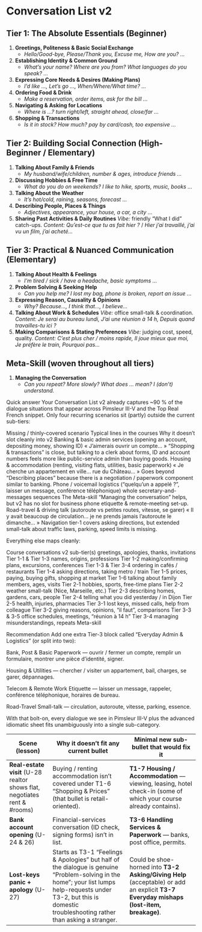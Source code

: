 # Conversation List v2

## **Tier 1: The Absolute Essentials (Beginner)**

1. **Greetings, Politeness & Basic Social Exchange**
   * *Hello/Good-bye, Please/Thank you, Excuse me, How are you? …*
2. **Establishing Identity & Common Ground**
   * *What’s your name? Where are you from? What languages do you speak? …*
3. **Expressing Core Needs & Desires (Making Plans)**
   * *I’d like …, Let’s go …, When/Where/What time? …*
4. **Ordering Food & Drink**
   * *Make a reservation, order items, ask for the bill …*
5. **Navigating & Asking for Locations**
   * *Where is …? turn right/left, straight ahead, close/far …*
6. **Shopping & Transactions**
   * *Is it in stock? How much? pay by card/cash, too expensive …*

## **Tier 2: Building Social Connection (High-Beginner / Elementary)**

1. **Talking About Family & Friends**
   * *My husband/wife/children, number & ages, introduce friends …*
2. **Discussing Hobbies & Free Time**
   * *What do you do on weekends? I like to hike, sports, music, books …*
3. **Talking About the Weather**
   * *It’s hot/cold, raining, seasons, forecast …*
4. **Describing People, Places & Things**
   * *Adjectives, appearance, your house, a car, a city …*
5. **Sharing Past Activities & Daily Routines**
   *Vibe:* friendly “What I did” catch-ups.
   *Content:* *Qu’est-ce que tu as fait hier ?* / *Hier j’ai travaillé, j’ai vu un film, j’ai acheté…*

## **Tier 3: Practical & Nuanced Communication (Elementary)**

1. **Talking About Health & Feelings**
   * *I’m tired / sick / have a headache, basic symptoms …*
2. **Problem Solving & Seeking Help**
   * *Can you help me? I lost my bag, phone is broken, report an issue …*
3. **Expressing Reason, Causality & Opinions**
   * *Why? Because…, I think that…, I believe…*
4. **Talking About Work & Schedules**
   *Vibe:* office small-talk & coordination.
   *Content:* *Je serai au bureau lundi, J’ai une réunion à 14 h, Depuis quand travailles-tu ici ?*
5. **Making Comparisons & Stating Preferences**
   *Vibe:* judging cost, speed, quality.
   *Content:* *C’est plus cher / moins rapide, Il joue mieux que moi, Je préfère le train, Pourquoi pas…*

## **Meta-Skill (woven throughout all tiers)**

1. **Managing the Conversation**
   * *Can you repeat? More slowly? What does … mean? I (don’t) understand.*

Quick answer
Your Conversation List v2 already captures ~90 % of the dialogue situations that appear across Pimsleur III-V and the Top Real French snippet.
Only four recurring scenarios sit (partly) outside the current sub-tiers:

Missing / thinly-covered scenario Typical lines in the courses Why it doesn’t slot cleanly into v2
Banking & basic admin services
(opening an account, depositing money, showing ID) « J’aimerais ouvrir un compte… »
“Shopping & transactions” is close, but talking to a clerk about forms, ID and account numbers feels more like public-service admin than buying goods.
Housing & accommodation
(renting, visiting flats, utilities, basic paperwork) « Je cherche un appartement en ville… rue du Château… » Goes beyond “Describing places” because there is a negotiation / paperwork component similar to banking.
Phone / voicemail logistics
(“quelqu’un a appelé ?”, laisser un message, conférence téléphonique) whole secretary-and-messages sequences
The Meta-skill “Managing the conversation” helps, but v2 has no slot for business phone etiquette & remote-meeting set-up.
Road-travel & driving talk
(autoroute vs petites routes, vitesse, se garer) « Il y avait beaucoup de circulation… je ne prends jamais l’autoroute le dimanche… »
Navigation tier-1 covers asking directions, but extended small-talk about traffic laws, parking, speed limits is missing.

Everything else maps cleanly:

Course conversations v2 sub-tier(s)
greetings, apologies, thanks, invitations Tier 1-1 & Tier 1-3
names, origins, professions Tier 1-2
making/confirming plans, excursions, conferences Tier 1-3 & Tier 3-4
ordering in cafés / restaurants Tier 1-4
asking directions, taking metro / train Tier 1-5
prices, paying, buying gifts, shopping at market Tier 1-6
talking about family members, ages, visits Tier 2-1
hobbies, sports, free-time plans Tier 2-2
weather small-talk (Nice, Marseille, etc.) Tier 2-3
describing homes, gardens, cars, people Tier 2-4
telling what you did yesterday / in Dijon Tier 2-5
health, injuries, pharmacies Tier 3-1
lost keys, missed calls, help from colleague Tier 3-2
giving reasons, opinions, “il faut”, comparisons Tier 3-3 & 3-5
office schedules, meetings, “réunion à 14 h” Tier 3-4
managing misunderstandings, repeats Meta-skill

Recommendation
Add one extra Tier-3 block called “Everyday Admin & Logistics” (or split into two):

Bank, Post & Basic Paperwork
— ouvrir / fermer un compte, remplir un formulaire, montrer une pièce d’identité, signer.

Housing & Utilities
— chercher / visiter un appartement, bail, charges, se garer, dépannages.

Telecom & Remote Work Etiquette
— laisser un message, rappeler, conférence téléphonique, horaires de bureau.

Road-Travel Small-talk
— circulation, autoroute, vitesse, parking, essence.

With that bolt-on, every dialogue we see in Pimsleur III-V plus the advanced idiomatic sheet fits unambiguously into a single sub-category.

| Scene (lesson)                                                            | Why it doesn’t fit any current bullet                                                                                                                                                                                  | Minimal new sub-bullet that would fix it                                                                                               |
| ------------------------------------------------------------------------- | ---------------------------------------------------------------------------------------------------------------------------------------------------------------------------------------------------------------------- | -------------------------------------------------------------------------------------------------------------------------------------- |
| **Real-estate visit** (U-28 realtor shows flat, negotiates rent & #rooms) | Buying / renting accommodation isn’t covered under T1-6 “Shopping & Prices” (that bullet is retail-oriented).                                                                                                          | **T1-7 Housing / Accommodation** — viewing, leasing, hotel check-in (some of which your course already contains).                      |
| **Bank account opening** (U-24 & 26)                                      | Financial-services conversation (ID check, signing forms) isn’t in list.                                                                                                                                               | **T3-6 Handling Services & Paperwork** — banks, post office, permits.                                                                  |
| **Lost-keys panic + apology** (U-27)                                      | Starts as T3-1 “Feelings & Apologies” but half of the dialogue is genuine “Problem-solving in the home”; your list lumps help-requests under T3-2, but this is domestic troubleshooting rather than asking a stranger. | Could be shoe-horned into **T3-2 Asking/Giving Help** (acceptable) or add an explicit **T3-7 Everyday mishaps (lost-item, breakage)**. |
